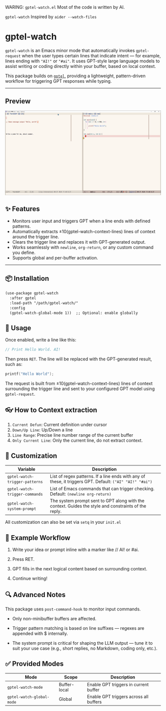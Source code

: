 WARING: `gptel-watch.el` Most of the code is written by AI.

`gptel-watch` Inspired by `aider --watch-files`

# gptel-watch

`gptel-watch` is an Emacs minor mode that automatically invokes `gptel-request` when the user types certain lines that indicate intent — for example, lines ending with `"AI!"` or `"#ai"`. It uses GPT-style large language models to assist writing or coding directly within your buffer, based on local context.

This package builds on [`gptel`](https://github.com/karthink/gptel), providing a lightweight, pattern-driven workflow for triggering GPT responses while typing.

---

## Preview
![preview](preview.gif)

## ✨ Features

- Monitors user input and triggers GPT when a line ends with defined patterns.
- Automatically extracts ±10(gptel-watch-context-lines) lines of context around the trigger line.
- Clears the trigger line and replaces it with GPT-generated output.
- Works seamlessly with `newline`, `org-return`, or any custom command you define.
- Supports global and per-buffer activation.

---

## 📦 Installation

```elisp
(use-package gptel-watch
  :after gptel
  :load-path "/path/gptel-watch/"
  :config
  (gptel-watch-global-mode 1))  ;; Optional: enable globally
```

## 🚀 Usage
Once enabled, write a line like this:
```C
// Print Hello World. AI!
```
Then press `RET`. The line will be replaced with the GPT-generated result, such as:
```C
printf("Hello World");
```
The request is built from ±10(gptel-watch-context-lines) lines of context surrounding the trigger line and sent to your configured GPT model using `gptel-request`.

## 👓 How to Context extraction
1. `Current Defun`: Current definition under cursor
2. `Down/Up Line`: Up/Down a line
3. `Line Range`: Precise line number range of the current buffer
4. `Only Current Line`: Only the current line, do not extract context.

## 🔧 Customization

| Variable                       | Description                                                                                              |
|--------------------------------|----------------------------------------------------------------------------------------------------------|
| `gptel-watch-trigger-patterns` | List of regex patterns. If a line ends with any of these, it triggers GPT. Default: `("AI" "AI!" "#ai")` |
| `gptel-watch-trigger-commands` | List of Emacs commands that can trigger checking. Default: `(newline org-return)`                        |
| `gptel-watch-system-prompt`    | The system prompt sent to GPT along with the context. Guides the style and constraints of the reply.     |


All customization can also be set via `setq` in your `init.el`

## 🧠 Example Workflow
1. Write your idea or prompt inline with a marker like // AI! or #ai.

2. Press RET.

3. GPT fills in the next logical content based on surrounding context.

4. Continue writing!

## 🔍 Advanced Notes
This package uses `post-command-hook` to monitor input commands.

- Only non-minibuffer buffers are affected.

- Trigger pattern matching is based on line suffixes — regexes are appended with $ internally.

- The system prompt is critical for shaping the LLM output — tune it to suit your use case (e.g., short replies, no Markdown, coding only, etc.).

## ✅ Provided Modes
| Mode                      | Scope        | Description                            |
| ------------------------- | ------------ | -------------------------------------- |
| `gptel-watch-mode`        | Buffer-local | Enable GPT triggers in current buffer  |
| `gptel-watch-global-mode` | Global       | Enable GPT triggers across all buffers |
